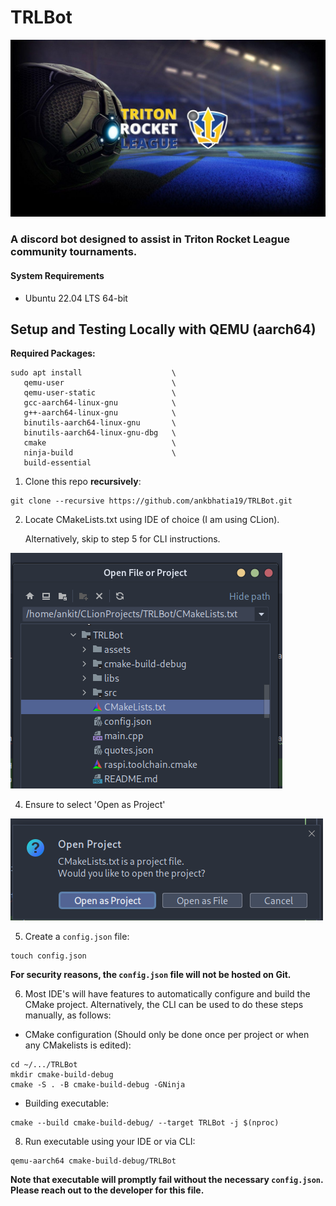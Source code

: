 # TRLBot
![trl_bg](assets/TritonRocketLeague.jpg)
### A discord bot designed to assist in Triton Rocket League community tournaments.

#### System Requirements
- Ubuntu 22.04 LTS 64-bit

## Setup and Testing Locally with QEMU (aarch64)

__Required Packages:__

```shell
sudo apt install                    \  
   qemu-user                        \  
   qemu-user-static                 \  
   gcc-aarch64-linux-gnu            \  
   g++-aarch64-linux-gnu            \  
   binutils-aarch64-linux-gnu       \  
   binutils-aarch64-linux-gnu-dbg   \
   cmake                            \
   ninja-build                      \
   build-essential  
```

1. Clone this repo **recursively**:

```shell
git clone --recursive https://github.com/ankbhatia19/TRLBot.git
```


2. Locate CMakeLists.txt using IDE of choice (I am using CLion).

   Alternatively, skip to step 5 for CLI instructions.

![setup1.png](assets/setup1.png)

4. Ensure to select 'Open as Project'

![setup2.png](assets/setup2.png)

5. Create a `config.json` file:
```shell
touch config.json
```
**For security reasons, the `config.json` file will not be hosted on Git.**


6. Most IDE's will have features to automatically configure and build the CMake project. Alternatively, the CLI can be used
to do these steps manually, as follows:

- CMake configuration (Should only be done once per project or when any CMakelists is edited):
```shell
cd ~/.../TRLBot
mkdir cmake-build-debug
cmake -S . -B cmake-build-debug -GNinja
```

- Building executable:

```shell
cmake --build cmake-build-debug/ --target TRLBot -j $(nproc)
```

8. Run executable using your IDE or via CLI:

```shell
qemu-aarch64 cmake-build-debug/TRLBot
```

**Note that executable will promptly fail without the necessary `config.json`. Please reach out to the developer for
this file.**